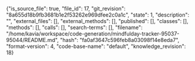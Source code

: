 {"is_source_file": true, "file_id": 17, "git_revision": "8a655d18b9fb3681b1e2f53262e969dfee2c0a1c", "state": 1, "description": "", "external_files": [], "external_methods": [], "published": [], "classes": [], "methods": [], "calls": [], "search-terms": [], "filename": "/home/kavia/workspace/code-generation/mindfulday-tracker-95037-95044/README.md", "hash": "fa0af3647c596feb8a03098f14e8eda7", "format-version": 4, "code-base-name": "default", "knowledge_revision": 18}